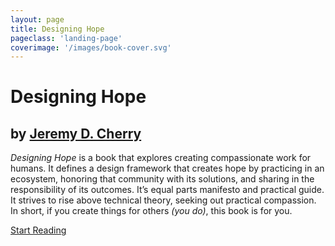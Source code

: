 ```yaml
---
layout: page
title: Designing Hope
pageclass: 'landing-page'
coverimage: '/images/book-cover.svg'
---
```



<div class="landing" markdown="1">

# Designing Hope
## by <a href="https://jeremydcherry.com" class="author-link">Jeremy D. Cherry</a>

<em>Designing Hope</em> is a book that explores creating compassionate work for humans. It defines a design framework that creates hope by practicing in an ecosystem, honoring that community with its solutions, and sharing in the responsibility of its outcomes. It’s equal parts manifesto and practical guide. It strives to rise above technical theory, seeking out practical compassion. In short, if you create things for others <em>(you do)</em>, this book is for you.

<a class="btn" href="/toc">Start Reading</a>

</div>